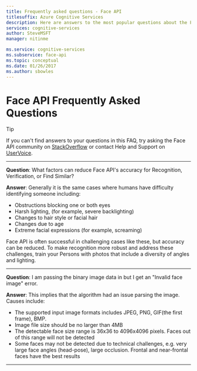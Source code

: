 ```yaml
---
title: Frequently asked questions - Face API
titlesuffix: Azure Cognitive Services
description: Here are answers to the most popular questions about the Face API Service.
services: cognitive-services
author: SteveMSFT
manager: nitinme

ms.service: cognitive-services
ms.subservice: face-api
ms.topic: conceptual
ms.date: 01/26/2017
ms.author: sbowles
---
```


# Face API Frequently Asked Questions

> [!TIP]
> If you can't find answers to your questions in this FAQ, try asking the Face API community on [StackOverflow](https://stackoverflow.com/questions/tagged/project-oxford+or+microsoft-cognitive) or contact Help and Support on [UserVoice](https://cognitive.uservoice.com/).

-----
**Question**: What factors can reduce Face API's accuracy for Recognition, Verification, or Find Similar?

**Answer**: Generally it is the same cases where humans have difficulty identifying someone including:
* Obstructions blocking one or both eyes
* Harsh lighting, (for example, severe backlighting)
* Changes to hair style or facial hair
* Changes due to age
* Extreme facial expressions (for example, screaming)

Face API is often successful in challenging cases like these, but accuracy can be reduced. To make recognition more robust and address these challenges, train your Persons with photos that include a diversity of angles and lighting.

-----
**Question**:  I am passing the binary image data in but I get an "Invalid face image" error.

**Answer**:  This implies that the algorithm had an issue parsing the image. Causes include:
* The supported input image formats includes JPEG, PNG, GIF(the first frame), BMP.
* Image file size should be no larger than 4MB
* The detectable face size range is 36x36 to 4096x4096 pixels. Faces out of this range will not be detected
* Some faces may not be detected due to technical challenges, e.g. very large face angles (head-pose), large occlusion. Frontal and near-frontal faces have the best results

-----
